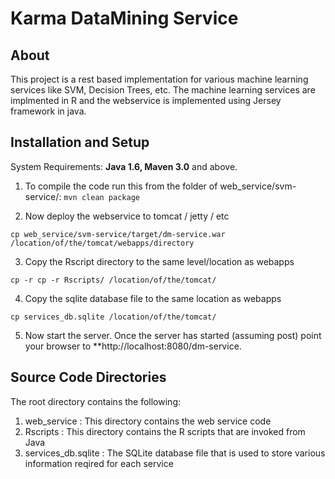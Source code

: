 Karma DataMining Service
========================

## About
This project is a rest based implementation for various machine learning services like SVM, Decision Trees, etc. The machine learning services are implmented in R and the webservice is implemented using Jersey framework in java.

## Installation and Setup ##
System Requirements: **Java 1.6, Maven 3.0** and above.

1. To compile the code run this from the folder of web_service/svm-service/:
`mvn clean package`

2. Now deploy the webservice to tomcat / jetty / etc
```
cp web_service/svm-service/target/dm-service.war /location/of/the/tomcat/webapps/directory
```
3. Copy the Rscript directory to the same level/location as webapps
```
cp -r cp -r Rscripts/ /location/of/the/tomcat/
```
4. Copy the sqlite database file to the same location as webapps
```
cp services_db.sqlite /location/of/the/tomcat/
```
5. Now start the server. Once the server has started (assuming post) point your browser to **http://localhost:8080/dm-service.

## Source Code Directories ##
The root directory contains the following:
1. web_service : This directory contains the web service code
2. Rscripts : This directory contains the R scripts that are invoked from Java
3. services_db.sqlite : The SQLite database file that is used to store various information reqired for each service



